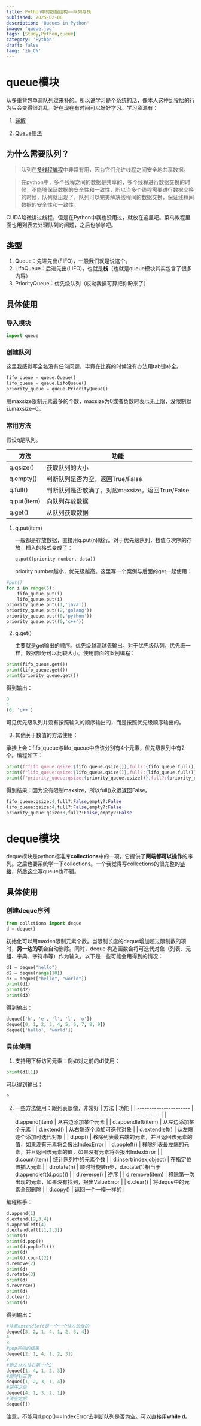 ```yaml
---
title: Python中的数据结构——队列与栈
published: 2025-02-06
description: 'Queues in Python'
image: 'queue.jpg'
tags: [Study,Python,queue]
category: 'Python'
draft: false 
lang: 'zh_CN'
---
```


# queue模块

从多重背包单调队列过来补的。所以说学习是个系统的活，像本人这种乱投胎的行为只会变得很混乱。好在现在有时间可以好好学习。学习资源有：

1. [详解](https://blog.csdn.net/qq_52007481/article/details/125673224)

2. [Queue用法](https://blog.csdn.net/weixin_43533825/article/details/89155648)

## 为什么需要队列？

> 队列在[多线程编程](https://so.csdn.net/so/search?q=多线程编程&spm=1001.2101.3001.7020)中非常有用，因为它们允许线程之间安全地共享数据。

> 在python中，多个线程之间的数据是共享的，多个线程进行数据交换的时候，不能够保证数据的安全性和一致性，所以当多个线程需要进行数据交换的时候，队列就出现了，队列可以完美解决线程间的数据交换，保证线程间数据的安全性和一致性。

CUDA略微讲过线程，但是在Python中我也没用过，就放在这里吧。菜鸟教程里面也用列表去处理队列的问题，之后也学学吧。

## 类型

1. Queue：先进先出(FIFO)，一般我们就是说这个。
2. LifoQueue：后进先出(LIFO)，也就是**栈**（也就是queue模块其实包含了很多内容）
3. PriorityQueue：优先级队列（哎呦我操可算把你盼来了）

## 具体使用

### 导入模块

```python
import queue
```

### 创建队列

这里我感觉写全名没有任何问题，毕竟在比赛的时候没有办法用tab键补全。

```python
fifo_queue = queue.Queue()
lifo_queue = queue.LifoQueue()
priority_queue = queue.PriorityQueue()
```

用maxsize限制元素最多的个数，maxsize为0或者负数时表示无上限，没限制默认maxsize=0。

### 常用方法

假设q是队列。

| 方法        | 功能                                            |
| ----------- | ----------------------------------------------- |
| q.qsize()   | 获取队列的大小                                  |
| q.empty()   | 判断队列是否为空，返回True/False                |
| q.full()    | 判断队列是否放满了，对应maxsize。返回True/False |
| q.put(item) | 向队列存放数据                                  |
| q.get()     | 从队列获取数据                                  |

1. q.put(item)

   一般都是存放数据，直接用q.put(n)就行。对于优先级队列，数值与次序的存放，插入的格式变成了：

   ```python
   q.put((priority number, data))
   ```

   priority number越小，优先级越高。这里写一个案例与后面的get一起使用：

```python
#put()
for i in range(5):
    fifo_queue.put(i)
    lifo_queue.put(i)
priority_queue.put((1,'java'))
priority_queue.put((2,'golang'))
priority_queue.put((0,'python'))
priority_queue.put((0,'c++'))
```

2. q.get()

   主要就是get输出的顺序。优先级越高越先输出。对于优先级队列，优先级一样，数据部分可以比较大小。使用前面的案例编程：
   
```python
print(fifo_queue.get())
print(lifo_queue.get())
print(priority_queue.get())
```

得到输出：

```python
0
4
(0, 'c++')
```

可见优先级队列并没有按照输入的顺序输出的，而是按照优先级顺序输出的。

3. 其他关于数值的方法使用：

承接上会：fifo_queue与lifo_queue中应该分别有4个元素，优先级队列中有2个。编程如下：
```python
print(f"fifo_queue:qsize:{fifo_queue.qsize()},full?:{fifo_queue.full()},empty?:{fifo_queue.empty()}")
print(f"lifo_queue:qsize:{lifo_queue.qsize()},full?:{lifo_queue.full()},empty?:{lifo_queue.empty()}")
print(f"priority_queue:qsize:{priority_queue.qsize()},full?:{priority_queue.full()},empty?:{priority_queue.empty()}")
```

得到结果：因为没有限制maxsize，所以full()永远返回False。

```python
fifo_queue:qsize:4,full?:False,empty?:False
lifo_queue:qsize:4,full?:False,empty?:False
priority_queue:qsize:3,full?:False,empty?:False
```

# deque模块

deque模块是python标准库**collections**中的一项，它提供了**两端都可以操作**的序列。之后也要系统学一下collections。一个我觉得写collections的很完整的[链接](https://zhuanlan.zhihu.com/p/343747724)，然后[这个](https://blog.csdn.net/chl183/article/details/106958004)写queue也不错。

## 具体使用

### 创建deque序列

```python
from collctions import deque
d = deque()
```

初始化可以用maxlen限制元素个数。当限制长度的deque增加超过限制数的项时，**另一边的项**会自动删除。同时，deque 构造函数会将可迭代对象（列表、元组、字典、字符串等）作为输入。以下是一些可能会用得到的情况：

```python
d1 = deque("hello")
d2 = deque(range(10))
d3 = deque(["hello", "world"])
print(d1)
print(d2)
print(d3)
```

得到输出：

```python
deque(['h', 'e', 'l', 'l', 'o'])
deque([0, 1, 2, 3, 4, 5, 6, 7, 8, 9])
deque(['hello', 'world'])
```

### 具体使用

1. 支持用下标访问元素：例如对之前的d1使用：

```python
print(d1[1])
```

可以得到输出：

```python
e
```

2. 一些方法使用：跟列表很像，非常好
| 方法                   | 功能                                                         |
| ---------------------- | ------------------------------------------------------------ |
| d.append(item)         | 从右边添加某个元素                                           |
| d.appendleft(item)     | 从左边添加某个元素                                           |
| d.extend()             | 从右端逐个添加可迭代对象                                     |
| d.extendleft()         | 从左端逐个添加可迭代对象                                     |
| d.pop()                | 移除列表最右端的元素，并且返回该元素的值，如果没有元素将会报出IndexError |
| d.popleft()            | 移除列表最左端的元素，并且返回该元素的值，如果没有元素将会报出IndexError |
| d.count(item)          | 统计队列中的元素个数                                         |
| d.insert(index,object) | 在指定位置插入元素                                           |
| d.rotate(n)            | 顺时针旋转n步，d.rotate(1)相当于d.appendleft(d.pop())        |
| d.reverse()            | 逆序        |
| d.remove(item)         | 移除第一次出现的元素，如果没有找到，报出ValueError           |
| d.clear()              | 将deque中的元素全部删除                                      |
| d.copy()              | 返回一个一模一样的                                    |

编程练手：

```python
d.append(1)
d.extend([2,3,4])
d.appendleft(4)
d.extendleft([1,2,3])
print(d)
print(d.pop())
print(d.popleft())
print(d)
print(d.count(2))
d.remove(2)
print(d)
d.rotate(3)
print(d)
d.reverse()
print(d)
d.clear()
print(d)
```

得到输出：

```python
#注意extendleft是一个一个往左边放的
deque([3, 2, 1, 4, 1, 2, 3, 4])
4
3
#pop完后的结果
deque([2, 1, 4, 1, 2, 3])
2
#删去从左往右第一个2
deque([1, 4, 1, 2, 3])
#顺时针三次
deque([1, 2, 3, 1, 4])
#逆序之后
deque([4, 1, 3, 2, 1])
#清空之后
deque([])
```

注意，不能用d.pop()==IndexError去判断队列是否为空。可以直接用**while d**。
